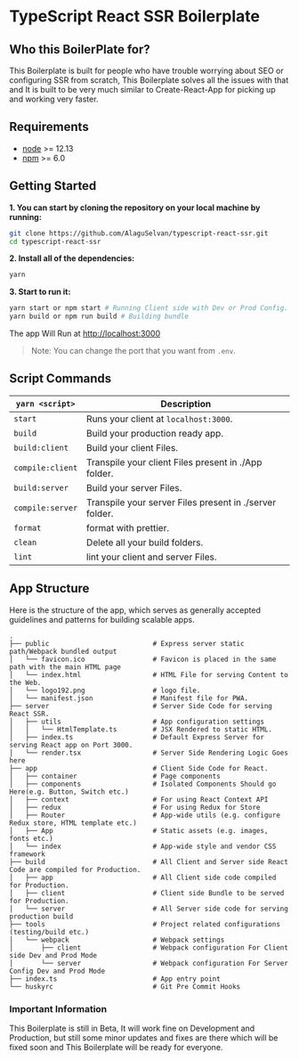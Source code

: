 # TypeScript React SSR Boilerplate

## Who this BoilerPlate for?

This Boilerplate is built for people who have trouble worrying about SEO or configuring SSR from scratch, This Boilerplate solves all the issues with that and It is built to be very much similar to Create-React-App for picking up and working very faster.

## Requirements

- [node](https://nodejs.org/en) >= 12.13
- [npm](https://www.npmjs.com) >= 6.0

## Getting Started

**1. You can start by cloning the repository on your local machine by running:**

```sh
git clone https://github.com/AlaguSelvan/typescript-react-ssr.git
cd typescript-react-ssr
```

**2. Install all of the dependencies:**

```sh
yarn
```

**3. Start to run it:**

```sh
yarn start or npm start # Running Client side with Dev or Prod Config.
yarn build or npm run build # Building bundle
```

The app Will Run at [http://localhost:3000](http://localhost:3000)

> Note: You can change the port that you want from `.env`.

## Script Commands

| `yarn <script>`    | Description                                                                      |
| ------------------ | -------------------------------------------------------------------------------- |
| `start`            | Runs your client at `localhost:3000`.                                            |
| `build`            | Build your production ready app.                                                 |
| `build:client`     | Build your client Files.                                                         |
| `compile:client`   | Transpile your client Files present in ./App folder.                             |
| `build:server`     | Build your server Files.                                                         |
| `compile:server`   | Transpile your server Files present in ./server folder.                          |
| `format`           | format with prettier.                                                            |
| `clean`            | Delete all your build folders.                                                   |
| `lint`             | lint your client and server Files.                                               |

## App Structure

Here is the structure of the app, which serves as generally accepted guidelines and patterns for building scalable apps.

```
.
├── public                          # Express server static path/Webpack bundled output
│   └── favicon.ico                 # Favicon is placed in the same path with the main HTML page
│   └── index.html                  # HTML File for serving Content to the Web.
│   └── logo192.png                 # logo file.
│   └── manifest.json               # Manifest file for PWA.
├── server                          # Server Side Code for serving React SSR.
│   ├── utils                       # App configuration settings
│   │   └── HtmlTemplate.ts         # JSX Rendered to static HTML.
│   ├── index.ts                    # Default Express Server for serving React app on Port 3000.
│   └── render.tsx                  # Server Side Rendering Logic Goes here
├── app                             # Client Side Code for React.
│   ├── container                   # Page components
│   ├── components                  # Isolated Components Should go Here(e.g. Button, Switch etc.)
│   ├── context                     # For using React Context API
│   ├── redux                       # For using Redux for Store
│   ├── Router                      # App-wide utils (e.g. configure Redux store, HTML template etc.)
│   ├── App                         # Static assets (e.g. images, fonts etc.)
│   └── index                       # App-wide style and vendor CSS framework
├── build                           # All Client and Server side React Code are compiled for Production.
│   ├── app                         # All Client side code compiled for Production.
│   ├── client                      # Client side Bundle to be served for Production.
│   └── server                      # All Server side code for serving production build
├── tools                           # Project related configurations (testing/build etc.)
│   └── webpack                     # Webpack settings
│       ├── client                  # Webpack configuration For Client side Dev and Prod Mode
│       └── server                  # Webpack configuration For Server Config Dev and Prod Mode
├── index.ts                        # App entry point
└── huskyrc                         # Git Pre Commit Hooks
```

### Important Information

This Boilerplate is still in Beta, It will work fine on Development and Production, but still some minor updates and fixes are there which will be fixed soon and This Boilerplate will be ready for everyone.
